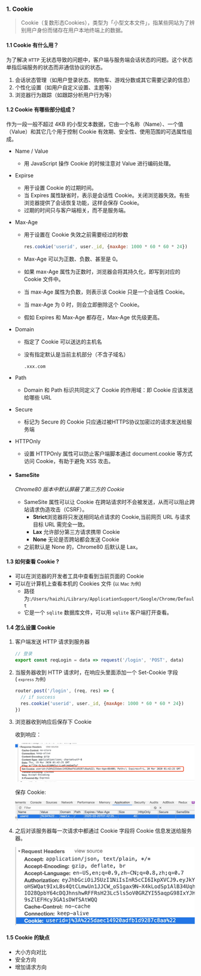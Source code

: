 ### 1. Cookie 

> Cookie（复数形态Cookies），类型为「小型文本文件」，指某些网站为了辨别用户身份而储存在用户本地终端上的数据。

#### 1.1 Cookie 有什么用？

为了解决 `HTTP` 无状态导致的问题中，客户端与服务端会话状态的问题。这个状态单指后端服务的状态而非通信协议的状态。

1. 会话状态管理（如用户登录状态、购物车、游戏分数或其它需要记录的信息）
2. 个性化设置（如用户自定义设置、主题等）
3. 浏览器行为跟踪（如跟踪分析用户行为等）

#### 1.2 Cookie 有哪些部分组成？

作为一段一般不超过 4KB 的小型文本数据，它由一个名称（Name）、一个值（Value）和其它几个用于控制 Cookie 有效期、安全性、使用范围的可选属性组成。

+ Name / Value

  + 用 JavaScript 操作 Cookie 的时候注意对 Value 进行编码处理。

+ Expirse

  + 用于设置 Cookie 的过期时间。
  + 当 Expires 属性缺省时，表示是会话性 Cookie。关闭浏览器失效。有些浏览器提供了会话恢复功能，这样会保存 Cookie。
  + 过期的时间只与客户端相关，而不是服务端。

+ Max-Age

  + 用于设置在 Cookie 失效之前需要经过的秒数

    ```js
    res.cookie('userid', user._id, {maxAge: 1000 * 60 * 60 * 24})
    ```

  + Max-Age 可以为正数、负数、甚至是 0。

  + 如果 max-Age 属性为正数时，浏览器会将其持久化，即写到对应的 Cookie 文件中。

  + 当 max-Age 属性为负数，则表示该 Cookie 只是一个会话性 Cookie。

  + 当 max-Age 为 0 时，则会立即删除这个 Cookie。

  + 假如 Expires 和 Max-Age 都存在，Max-Age 优先级更高。

+ Domain

  + 指定了 Cookie 可以送达的主机名

  + 没有指定默认是当前主机部分（不含子域名）

    ```http
    .xxx.com
    ```

+ Path

  + Domain 和 Path 标识共同定义了 Cookie 的作用域：即 Cookie 应该发送给哪些 URL

+ Secure

  + 标记为 Secure 的 Cookie 只应通过被HTTPS协议加密过的请求发送给服务端

+ HTTPOnly

  + 设置 HTTPOnly 属性可以防止客户端脚本通过 document.cookie 等方式访问 Cookie，有助于避免 XSS 攻击。

+ #### SameSite

   *Chrome80 版本中默认屏蔽了第三方的 Cookie*

  + SameSite 属性可以让 Cookie 在跨站请求时不会被发送，从而可以阻止跨站请求伪造攻击（CSRF）。
    + **Strict**浏览器将只发送相同站点请求的 Cookie,当前网页 URL 与请求目标 URL 需完全一致。
    + **Lax** 允许部分第三方请求携带 Cookie
    + **None** 无论是否跨站都会发送 Cookie
  + 之前默认是 None 的，Chrome80 后默认是 Lax。

#### 1.3 如何查看 Cookie ? 

+ 可以在浏览器的开发者工具中查看到当前页面的 Cookie
+ 可以在计算机上查看本机的 Cookies 文件 (<small>以 Mac 为例</small>)
  + 路径为:`/Users/haizhi/Library/ApplicationSupport/Google/Chrome/Default`
  + 它是一个 `sqlite` 数据库文件，可以用 `sqlite` 客户端打开查看。

#### 1.4 怎么设置 Cookie

1. 客户端发送 HTTP 请求到服务器

   ```js
   // 登录
   export const reqLogin = data => request('/login', 'POST', data)
   ```

2. 当服务器收到 HTTP 请求时，在响应头里面添加一个 Set-Cookie 字段 (<small> `express` 为例</small>)

   ```js
   router.post('/login', (req, res) => {
     // if success
     res.cookie('userid', user._id, {maxAge: 1000 * 60 * 60 * 24})
   })
   ```

3. 浏览器收到响应后保存下 Cookie

   收到响应：

   ![setCookie](./img/set-cookie.jpg)

   保存 Cookie:

   ![cookie的存储](./img/cookie_store.jpg)

4. 之后对该服务器每一次请求中都通过 Cookie 字段将 Cookie 信息发送给服务器。

   ![发送Cookie](./img/send-cookie.jpg)

#### 1.5 Cookie 的缺点

+ 大小方向对比
+ 安全方向
+ 增加请求方向